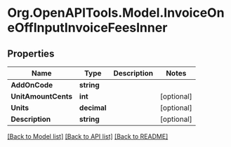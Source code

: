 # Org.OpenAPITools.Model.InvoiceOneOffInputInvoiceFeesInner

## Properties

Name | Type | Description | Notes
------------ | ------------- | ------------- | -------------
**AddOnCode** | **string** |  | 
**UnitAmountCents** | **int** |  | [optional] 
**Units** | **decimal** |  | [optional] 
**Description** | **string** |  | [optional] 

[[Back to Model list]](../README.md#documentation-for-models) [[Back to API list]](../README.md#documentation-for-api-endpoints) [[Back to README]](../README.md)

